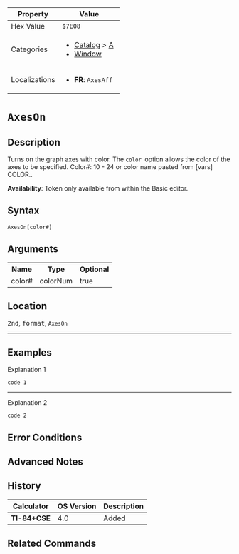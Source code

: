 | Property      | Value |
|---------------|-------|
| Hex Value     | `$7E08`|
| Categories    | <ul><li>[Catalog](<../categories/Catalog.md>) > [A](<../categories/Catalog.md#A>)</li><li>[Window](<../categories/Window.md>)</li></ul> |
| Localizations | <ul><li><b>FR</b>: `AxesAff `</li></ul> |

# `AxesOn `

## Description
Turns on the graph axes with color. The `color `option allows the color of the axes to be specified.
Color#: 10 - 24 or color name pasted from [vars] COLOR..


<b>Availability</b>: Token only available from within the Basic editor.

## Syntax
`AxesOn[color#]`

## Arguments
<table>
<tr><th>Name</th><th>Type</th><th>Optional</th></tr>

<tr><td>color#</td><td>colorNum</td><td>true</td></tr>

</table>

## Location
<kbd>2nd</kbd>, <kbd>format</kbd>, `AxesOn`
<hr>

## Examples

Explanation 1
```ti-basic
code 1
```
---
Explanation 2
```ti-basic
code 2
```

## Error Conditions


## Advanced Notes


## History
| Calculator | OS Version | Description |
|------------|------------|-------------|
| <b>TI-84+CSE</b> | 4.0 | Added

## Related Commands

    